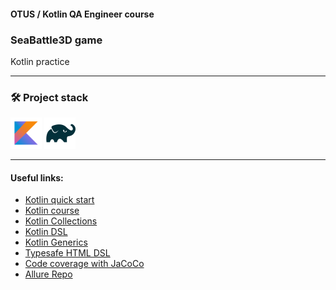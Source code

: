 #### OTUS / Kotlin QA Engineer course
### SeaBattle3D game
Kotlin practice
___

### :hammer_and_wrench: Project stack

<code><img height="50" title="Kotlin" src="https://github.com/Lena-Sazh/Lena-Sazh/blob/main/src/test/resources/logo/Kotlin.png"></code>
<code><img height="50" title="Gradle" src="https://github.com/Lena-Sazh/Lena-Sazh/blob/main/src/test/resources/logo/Gradle.svg"></code>

___

#### Useful links:

* <a href="https://russianblogs.com/article/36271384218/">Kotlin quick start</a>
* <a href="https://exercism.org/tracks/kotlin">Kotlin course</a>
* <a href="https://kotlinlang.ru/docs/collections-overview.html">Kotlin Collections</a>
* <a href="https://habr.com/ru/company/haulmont/blog/341402/">Kotlin DSL</a>
* <a href="https://habr.com/ru/company/redmadrobot/blog/301174/">Kotlin Generics</a>
* <a href="https://kotlinlang.org/docs/typesafe-html-dsl.html">Typesafe HTML DSL</a>
* <a href="https://medium.com/@hbahuguna/integration-test-code-coverage-on-containers-using-jacoco-561a95703060">Code coverage with JaCoCo</a>
* <a href="https://github.com/allure-framework">Allure Repo</a>


